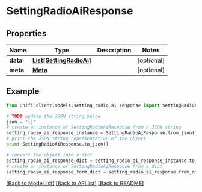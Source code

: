 # SettingRadioAiResponse


## Properties

Name | Type | Description | Notes
------------ | ------------- | ------------- | -------------
**data** | [**List[SettingRadioAi]**](SettingRadioAi.md) |  | [optional] 
**meta** | [**Meta**](Meta.md) |  | [optional] 

## Example

```python
from unifi_client.models.setting_radio_ai_response import SettingRadioAiResponse

# TODO update the JSON string below
json = "{}"
# create an instance of SettingRadioAiResponse from a JSON string
setting_radio_ai_response_instance = SettingRadioAiResponse.from_json(json)
# print the JSON string representation of the object
print SettingRadioAiResponse.to_json()

# convert the object into a dict
setting_radio_ai_response_dict = setting_radio_ai_response_instance.to_dict()
# create an instance of SettingRadioAiResponse from a dict
setting_radio_ai_response_form_dict = setting_radio_ai_response.from_dict(setting_radio_ai_response_dict)
```
[[Back to Model list]](../README.md#documentation-for-models) [[Back to API list]](../README.md#documentation-for-api-endpoints) [[Back to README]](../README.md)


